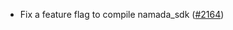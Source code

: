 - Fix a feature flag to compile namada_sdk
  ([\#2164](https://github.com/anoma/namada/issues/2164))